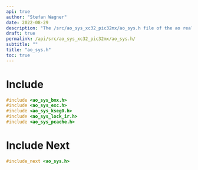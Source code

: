 ```yaml
---
api: true
author: "Stefan Wagner"
date: 2022-08-29
description: "The /src/ao_sys_xc32_pic32mx/ao_sys.h file of the ao real-time operating system."
draft: true
permalink: /api/src/ao_sys_xc32_pic32mx/ao_sys.h/
subtitle: ""
title: "ao_sys.h"
toc: true
---
```


# Include

```c
#include <ao_sys_bmx.h>
#include <ao_sys_exc.h>
#include <ao_sys_kseg0.h>
#include <ao_sys_lock_ir.h>
#include <ao_sys_pcache.h>
```

# Include Next

```c
#include_next <ao_sys.h>
```


